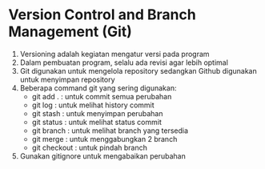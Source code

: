 # Version Control and Branch Management (Git)

1. Versioning adalah kegiatan mengatur versi pada program
2. Dalam pembuatan program, selalu ada revisi agar lebih optimal
3. Git digunakan untuk mengelola repository sedangkan Github digunakan untuk menyimpan repository
4. Beberapa command git yang sering digunakan:
    - git add . : untuk commit semua perubahan
    - git log : untuk melihat history commit
    - git stash : untuk menyimpan perubahan
    - git status : untuk melihat status commit
    - git branch : untuk melihat branch yang tersedia
    - git merge : untuk menggabungkan 2 branch
    - git checkout : untuk pindah branch
5. Gunakan gitignore untuk mengabaikan perubahan